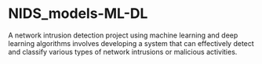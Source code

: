 # NIDS_models-ML-DL
A network intrusion detection project using machine learning and deep learning algorithms involves developing a system that can effectively detect and classify various types of network intrusions or malicious activities. 
